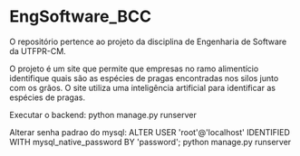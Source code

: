 # EngSoftware_BCC
  O repositório pertence ao projeto da disciplina de Engenharia de Software da UTFPR-CM.

  O projeto é um site que permite que empresas no ramo alimentício identifique quais são as espécies de pragas encontradas nos silos junto
  com os grãos. O site utiliza uma inteligência artificial para identificar as espécies de pragas.


Executar o backend: python manage.py runserver


Alterar senha padrao do mysql: ALTER USER 'root'@'localhost' IDENTIFIED WITH mysql_native_password BY 'password';
python manage.py runserver

